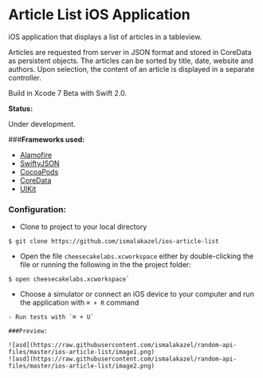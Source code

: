 # Article List iOS Application

iOS application that displays a list of articles in a tableview.

Articles are requested from server in JSON format and stored in CoreData as persistent objects. The articles can be sorted by title, date, website and authors. Upon selection, the content of an article is displayed in a separate controller.

Build in Xcode 7 Beta with Swift 2.0.

__Status:__

Under development.

###__Frameworks used:__

- [Alamofire](https://github.com/Alamofire/Alamofire)
- [SwiftyJSON](https://github.com/SwiftyJSON/SwiftyJSON)
- [CocoaPods](https://cocoapods.org/)
- [CoreData](https://developer.apple.com/library/mac/documentation/Cocoa/Conceptual/CoreData/cdProgrammingGuide.html)
- [UIKit](https://developer.apple.com/library/ios/documentation/UIKit/Reference/UIKit_Framework/)


### Configuration:

- Clone to project to your local directory
```
$ git clone https://github.com/ismalakazel/ios-article-list
```
- Open the file `cheesecakelabs.xcworkspace` either by double-clicking the file or running the following in the the project folder:
```
$ open cheesecakelabs.xcworkspace`
```
- Choose a simulator or connect an iOS device to your computer and run the application with  `⌘ + R` command
```
- Run tests with `⌘ + U`

###Preview:

![asd](https://raw.githubusercontent.com/ismalakazel/random-api-files/master/ios-article-list/image1.png)
![asd](https://raw.githubusercontent.com/ismalakazel/random-api-files/master/ios-article-list/image2.png)


